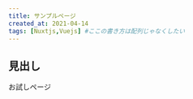 ```yaml
---
title: サンプルページ
created_at: 2021-04-14
tags: [Nuxtjs,Vuejs] #ここの書き方は配列じゃなくしたい
---
```


## 見出し

お試しページ
